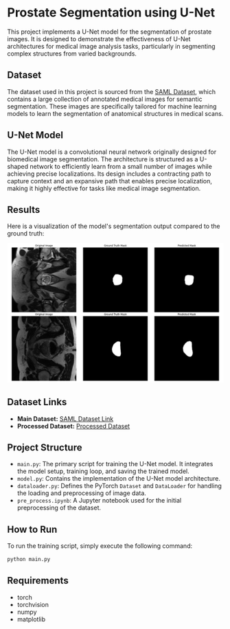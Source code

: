 # Prostate Segmentation using U-Net

This project implements a U-Net model for the segmentation of prostate images. It is designed to demonstrate the effectiveness of U-Net architectures for medical image analysis tasks, particularly in segmenting complex structures from varied backgrounds.

## Dataset

The dataset used in this project is sourced from the [SAML Dataset](https://liuquande.github.io/SAML/), which contains a large collection of annotated medical images for semantic segmentation. These images are specifically tailored for machine learning models to learn the segmentation of anatomical structures in medical scans.

## U-Net Model

The U-Net model is a convolutional neural network originally designed for biomedical image segmentation. The architecture is structured as a U-shaped network to efficiently learn from a small number of images while achieving precise localizations. Its design includes a contracting path to capture context and an expansive path that enables precise localization, making it highly effective for tasks like medical image segmentation.

## Results

Here is a visualization of the model's segmentation output compared to the ground truth:

![Segmentation Results](result/Figure_2.png)

## Dataset Links

- **Main Dataset:** [SAML Dataset Link](https://drive.google.com/file/d/1TtrjnlnJ1yqr5m4LUGMelKTQXtvZaru-/view?usp=sharing)
- **Processed Dataset:** [Processed Dataset](https://drive.google.com/file/d/16Xrat8Sop6E0B6eK4TMTAz4Wu6VaAPPD/view?usp=sharing)

## Project Structure

- `main.py`: The primary script for training the U-Net model. It integrates the model setup, training loop, and saving the trained model.
- `model.py`: Contains the implementation of the U-Net model architecture.
- `dataloader.py`: Defines the PyTorch `Dataset` and `DataLoader` for handling the loading and preprocessing of image data.
- `pre_process.ipynb`: A Jupyter notebook used for the initial preprocessing of the dataset.

## How to Run

To run the training script, simply execute the following command:

```bash
python main.py
```

## Requirements

- torch
- torchvision
- numpy
- matplotlib